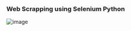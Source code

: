 ### Web Scrapping using Selenium Python

![image](https://user-images.githubusercontent.com/65072142/138451411-64daf428-d54b-4abd-9c3d-724cd7fa318f.png)
